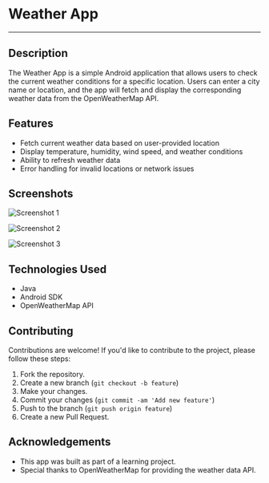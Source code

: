 # Weather App

<hr>

## Description
The Weather App is a simple Android application that allows users to check the current weather conditions for a specific location. Users can enter a city name or location, and the app will fetch and display the corresponding weather data from the OpenWeatherMap API.

## Features
- Fetch current weather data based on user-provided location
- Display temperature, humidity, wind speed, and weather conditions
- Ability to refresh weather data
- Error handling for invalid locations or network issues

## Screenshots
![Screenshot 1](/screenshots/Screenshot_20240510-145805_Weather%20App.jpg)

![Screenshot 2](/screenshots/Screenshot_20240510-145822_Weather%20App.jpg)

![Screenshot 3](/screenshots/Screenshot_20240510-145851_Weather%20App.jpg)

## Technologies Used
- Java
- Android SDK
- OpenWeatherMap API

## Contributing
Contributions are welcome! If you'd like to contribute to the project, please follow these steps:
1. Fork the repository.
2. Create a new branch (`git checkout -b feature`)
3. Make your changes.
4. Commit your changes (`git commit -am 'Add new feature'`)
5. Push to the branch (`git push origin feature`)
6. Create a new Pull Request.

## Acknowledgements
- This app was built as part of a learning project.
- Special thanks to OpenWeatherMap for providing the weather data API.